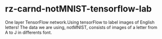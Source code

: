 # rz-carnd-notMNIST-tensorflow-lab
One layer TensorFlow network.Using tensorFlow to label images of English letters! The data we are using, notMNIST, consists of images of a letter from A to J in differents font.
